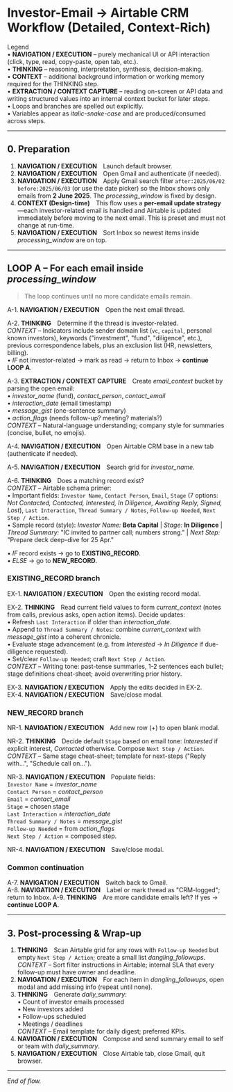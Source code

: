 # Investor-Email → Airtable CRM Workflow (Detailed, Context-Rich)

Legend  
• **NAVIGATION / EXECUTION** – purely mechanical UI or API interaction (click, type, read, copy-paste, open tab, etc.).  
• **THINKING** – reasoning, interpretation, synthesis, decision-making.  
• **CONTEXT** – additional background information or working memory required for the THINKING step.  
• **EXTRACTION / CONTEXT CAPTURE** – reading on-screen or API data and writing structured values into an internal context bucket for later steps.  
• Loops and branches are spelled out explicitly.  
• Variables appear as *italic-snake-case* and are produced/consumed across steps.

---

## 0. Preparation

1. **NAVIGATION / EXECUTION** Launch default browser.  
2. **NAVIGATION / EXECUTION** Open Gmail and authenticate (if needed).  
3. **NAVIGATION / EXECUTION** Apply Gmail search filter `after:2025/06/02 before:2025/06/03` (or use the date picker) so the Inbox shows only emails from **2 June 2025**. The *processing_window* is fixed by design.  
4. **CONTEXT (Design-time)** This flow uses a **per-email update strategy**—each investor-related email is handled and Airtable is updated immediately before moving to the next email. This is preset and must not change at run-time.
5. **NAVIGATION / EXECUTION** Sort Inbox so newest items inside *processing_window* are on top.

---

## LOOP A – For each email inside *processing_window*

> The loop continues until no more candidate emails remain.

A-1. **NAVIGATION / EXECUTION** Open the next email thread.

A-2. **THINKING** Determine if the thread is investor-related.  
   *CONTEXT* – Indicators include sender domain list (`vc`, `capital`, personal known investors), keywords ("investment", "fund", "diligence", etc.), previous correspondence labels, plus an exclusion list (HR, newsletters, billing).  
   • *IF* not investor-related → mark as read → return to Inbox → **continue LOOP A**.

A-3. **EXTRACTION / CONTEXT CAPTURE** Create *email_context* bucket by parsing the open email:  
   • *investor_name* (fund), *contact_person*, *contact_email*  
   • *interaction_date* (email timestamp)  
   • *message_gist* (one-sentence summary)  
   • *action_flags* (needs follow-up? meeting? materials?)  
   *CONTEXT* – Natural-language understanding; company style for summaries (concise, bullet, no emojis).

A-4. **NAVIGATION / EXECUTION** Open Airtable CRM base in a new tab (authenticate if needed).

A-5. **NAVIGATION / EXECUTION** Search grid for *investor_name*.

A-6. **THINKING** Does a matching record exist?  
   *CONTEXT* – Airtable schema primer:  
   • Important fields: `Investor Name`, `Contact Person`, `Email`, `Stage` (7 options: *Not Contacted, Contacted, Interested, In Diligence, Awaiting Reply, Signed, Lost*), `Last Interaction`, `Thread Summary / Notes`, `Follow-up Needed`, `Next Step / Action`.  
   • Sample record (style):  _Investor Name:_ **Beta Capital** | _Stage:_ **In Diligence** | _Thread Summary:_ "IC invited to partner call; numbers strong." | _Next Step:_ "Prepare deck deep-dive for 25 Apr."
   
   • *IF* record exists → go to **EXISTING_RECORD**.  
   • *ELSE* → go to **NEW_RECORD**.

### EXISTING_RECORD branch

EX-1. **NAVIGATION / EXECUTION** Open the existing record modal.

EX-2. **THINKING** Read current field values to form *current_context* (notes from calls, previous asks, open action items). Decide updates:  
   • Refresh `Last Interaction` if older than *interaction_date*.  
   • Append to `Thread Summary / Notes`: combine *current_context* with *message_gist* into a coherent chronicle.  
   • Evaluate stage advancement (e.g. from *Interested* → *In Diligence* if due-diligence requested).  
   • Set/clear `Follow-up Needed`; craft `Next Step / Action`.  
   *CONTEXT* – Writing tone: past-tense summaries, 1-2 sentences each bullet; stage definitions cheat-sheet; avoid overwriting prior history.

EX-3. **NAVIGATION / EXECUTION** Apply the edits decided in EX-2.  
EX-4. **NAVIGATION / EXECUTION** Save/close modal.

### NEW_RECORD branch

NR-1. **NAVIGATION / EXECUTION** Add new row (+) to open blank modal.

NR-2. **THINKING** Decide default `Stage` based on email tone: *Interested* if explicit interest, *Contacted* otherwise. Compose `Next Step / Action`.  
   *CONTEXT* – Same stage cheat-sheet; template for next-steps ("Reply with…", "Schedule call on…").

NR-3. **NAVIGATION / EXECUTION** Populate fields:  
   `Investor Name` = *investor_name*  
   `Contact Person` = *contact_person*  
   `Email` = *contact_email*  
   `Stage` = chosen stage  
   `Last Interaction` = *interaction_date*  
   `Thread Summary / Notes` = *message_gist*  
   `Follow-up Needed` = from *action_flags*  
   `Next Step / Action` = composed step.

NR-4. **NAVIGATION / EXECUTION** Save/close modal.

### Common continuation

A-7. **NAVIGATION / EXECUTION** Switch back to Gmail.  
A-8. **NAVIGATION / EXECUTION** Label or mark thread as "CRM-logged"; return to Inbox.
A-9. **THINKING** Are more candidate emails left? If yes → **continue LOOP A**.

---

## 3. Post-processing & Wrap-up

1. **THINKING** Scan Airtable grid for any rows with `Follow-up Needed` but empty `Next Step / Action`; create a small list *dangling_followups*.  
   *CONTEXT* – Sort filter instructions in Airtable; internal SLA that every follow-up must have owner and deadline.
2. **NAVIGATION / EXECUTION** For each item in *dangling_followups*, open modal and add missing info (repeat until none).
3. **THINKING** Generate *daily_summary*:  
   • Count of investor emails processed  
   • New investors added  
   • Follow-ups scheduled  
   • Meetings / deadlines  
   *CONTEXT* – Email template for daily digest; preferred KPIs.
4. **NAVIGATION / EXECUTION** Compose and send summary email to self or team with *daily_summary*.
5. **NAVIGATION / EXECUTION** Close Airtable tab, close Gmail, quit browser.

---

_End of flow._ 